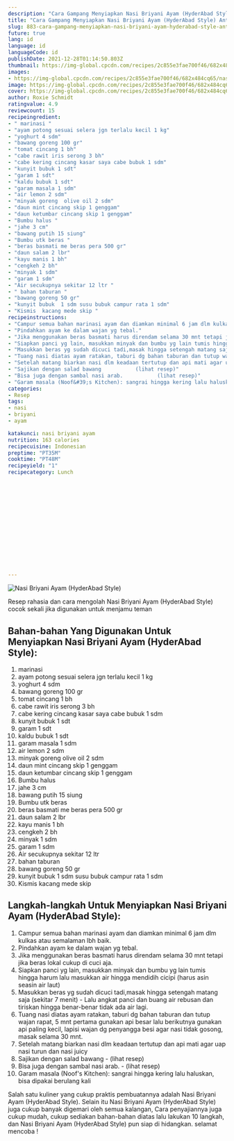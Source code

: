 ```yaml
---
description: "Cara Gampang Menyiapkan Nasi Briyani Ayam (HyderAbad Style) Anti Gagal"
title: "Cara Gampang Menyiapkan Nasi Briyani Ayam (HyderAbad Style) Anti Gagal"
slug: 883-cara-gampang-menyiapkan-nasi-briyani-ayam-hyderabad-style-anti-gagal
future: true
lang: id
language: id
languageCode: id
publishDate: 2021-12-28T01:14:50.803Z 
thumbnail: https://img-global.cpcdn.com/recipes/2c855e3fae700f46/682x484cq65/nasi-briyani-ayam-hyderabad-style-foto-resep-utama.png
images:
- https://img-global.cpcdn.com/recipes/2c855e3fae700f46/682x484cq65/nasi-briyani-ayam-hyderabad-style-foto-resep-utama.png
image: https://img-global.cpcdn.com/recipes/2c855e3fae700f46/682x484cq65/nasi-briyani-ayam-hyderabad-style-foto-resep-utama.png
cover: https://img-global.cpcdn.com/recipes/2c855e3fae700f46/682x484cq65/nasi-briyani-ayam-hyderabad-style-foto-resep-utama.png
author: Roxie Schmidt
ratingvalue: 4.9
reviewcount: 15
recipeingredient:
- " marinasi "
- "ayam potong sesuai selera jgn terlalu kecil 1 kg"
- "yoghurt 4 sdm"
- "bawang goreng 100 gr"
- "tomat cincang 1 bh"
- "cabe rawit iris serong 3 bh"
- "cabe kering cincang kasar saya cabe bubuk 1 sdm"
- "kunyit bubuk 1 sdt"
- "garam 1 sdt"
- "kaldu bubuk 1 sdt"
- "garam masala 1 sdm"
- "air lemon 2 sdm"
- "minyak goreng  olive oil 2 sdm"
- "daun mint cincang skip 1 genggam"
- "daun ketumbar cincang skip 1 genggam"
- "Bumbu halus "
- "jahe 3 cm"
- "bawang putih 15 siung"
- "Bumbu utk beras "
- "beras basmati me beras pera 500 gr"
- "daun salam 2 lbr"
- "kayu manis 1 bh"
- "cengkeh 2 bh"
- "minyak 1 sdm"
- "garam 1 sdm"
- "Air secukupnya sekitar 12 ltr "
- " bahan taburan "
- "bawang goreng 50 gr"
- "kunyit bubuk  1 sdm susu bubuk campur rata 1 sdm"
- "Kismis  kacang mede skip "
recipeinstructions:
- "Campur semua bahan marinasi ayam dan diamkan minimal 6 jam dlm kulkas atau semalaman lbh baik."
- "Pindahkan ayam ke dalam wajan yg tebal."
- "Jika menggunakan beras basmati harus direndam selama 30 mnt tetapi jika beras lokal cukup di cuci aja."
- "Siapkan panci yg lain, masukkan minyak dan bumbu yg lain tumis hingga harum lalu masukkan air hingga mendidih cicipi (harus asin seasin air laut)"
- "Masukkan beras yg sudah dicuci tadi,masak hingga setengah matang saja (sekitar 7 menit) Lalu angkat panci dan buang air rebusan dan tiriskan hingga benar-benar tidak ada air lagi."
- "Tuang nasi diatas ayam ratakan, taburi dg bahan taburan dan tutup wajan rapat, 5 mnt pertama gunakan api besar lalu berikutnya gunakan api paling kecil, lapisi wajan dg penyangga besi agar nasi tidak gosong, masak selama 30 mnt."
- "Setelah matang biarkan nasi dlm keadaan tertutup dan api mati agar uap nasi turun dan nasi juicy"
- "Sajikan dengan salad bawang           (lihat resep)"
- "Bisa juga dengan sambal nasi arab.           (lihat resep)"
- "Garam masala (Noof&#39;s Kitchen): sangrai hingga kering lalu haluskan, bisa dipakai berulang kali"
categories:
- Resep
tags:
- nasi
- briyani
- ayam

katakunci: nasi briyani ayam 
nutrition: 163 calories
recipecuisine: Indonesian
preptime: "PT35M"
cooktime: "PT48M"
recipeyield: "1"
recipecategory: Lunch


     
    
    
    
    
    
    
    
    
    
    
      
    
---
```



![Nasi Briyani Ayam (HyderAbad Style)](https://img-global.cpcdn.com/recipes/2c855e3fae700f46/682x484cq65/nasi-briyani-ayam-hyderabad-style-foto-resep-utama.png)

Resep rahasia dan cara mengolah  Nasi Briyani Ayam (HyderAbad Style) cocok sekali jika digunakan untuk menjamu teman

<!--inarticleads1-->

## Bahan-bahan Yang Digunakan Untuk Menyiapkan Nasi Briyani Ayam (HyderAbad Style):

1.  marinasi 
1. ayam potong sesuai selera jgn terlalu kecil 1 kg
1. yoghurt 4 sdm
1. bawang goreng 100 gr
1. tomat cincang 1 bh
1. cabe rawit iris serong 3 bh
1. cabe kering cincang kasar saya cabe bubuk 1 sdm
1. kunyit bubuk 1 sdt
1. garam 1 sdt
1. kaldu bubuk 1 sdt
1. garam masala 1 sdm
1. air lemon 2 sdm
1. minyak goreng  olive oil 2 sdm
1. daun mint cincang skip 1 genggam
1. daun ketumbar cincang skip 1 genggam
1. Bumbu halus 
1. jahe 3 cm
1. bawang putih 15 siung
1. Bumbu utk beras 
1. beras basmati me beras pera 500 gr
1. daun salam 2 lbr
1. kayu manis 1 bh
1. cengkeh 2 bh
1. minyak 1 sdm
1. garam 1 sdm
1. Air secukupnya sekitar 12 ltr 
1.  bahan taburan 
1. bawang goreng 50 gr
1. kunyit bubuk  1 sdm susu bubuk campur rata 1 sdm
1. Kismis  kacang mede skip 



<!--inarticleads2-->

## Langkah-langkah Untuk Menyiapkan Nasi Briyani Ayam (HyderAbad Style):

1. Campur semua bahan marinasi ayam dan diamkan minimal 6 jam dlm kulkas atau semalaman lbh baik.
1. Pindahkan ayam ke dalam wajan yg tebal.
1. Jika menggunakan beras basmati harus direndam selama 30 mnt tetapi jika beras lokal cukup di cuci aja.
1. Siapkan panci yg lain, masukkan minyak dan bumbu yg lain tumis hingga harum lalu masukkan air hingga mendidih cicipi (harus asin seasin air laut)
1. Masukkan beras yg sudah dicuci tadi,masak hingga setengah matang saja (sekitar 7 menit) - Lalu angkat panci dan buang air rebusan dan tiriskan hingga benar-benar tidak ada air lagi.
1. Tuang nasi diatas ayam ratakan, taburi dg bahan taburan dan tutup wajan rapat, 5 mnt pertama gunakan api besar lalu berikutnya gunakan api paling kecil, lapisi wajan dg penyangga besi agar nasi tidak gosong, masak selama 30 mnt.
1. Setelah matang biarkan nasi dlm keadaan tertutup dan api mati agar uap nasi turun dan nasi juicy
1. Sajikan dengan salad bawang -           (lihat resep)
1. Bisa juga dengan sambal nasi arab. -           (lihat resep)
1. Garam masala (Noof&#39;s Kitchen): sangrai hingga kering lalu haluskan, bisa dipakai berulang kali




Salah satu kuliner yang cukup praktis pembuatannya adalah  Nasi Briyani Ayam (HyderAbad Style). Selain itu  Nasi Briyani Ayam (HyderAbad Style)  juga cukup banyak digemari oleh semua kalangan, Cara penyajiannya juga cukup mudah, cukup sediakan bahan-bahan diatas lalu lakukan 10 langkah, dan  Nasi Briyani Ayam (HyderAbad Style)  pun siap di hidangkan. selamat mencoba !
